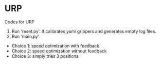 # URP
Codes for URP

1. Run 'reset.py'. It calibrates yumi grippers and generates empty log files.
2. Run 'main.py'.
- Choice 1: speed optimization with feedback
- Choice 2: speed optimization without feedback
- Choice 3: simply tries 3 positions
